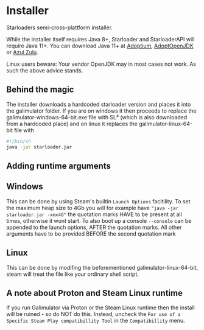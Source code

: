 # Installer
Starloaders semi-cross-plattform installer.

While the installer itself requires Java 8+, Starloader and StarloaderAPI will require Java 11+.
You can download Java 11+ at [Adoptium](https://adoptium.net/releases.html?variant=openjdk16&jvmVariant=hotspot),
[AdoptOpenJDK](https://adoptopenjdk.net/) or [Azul Zulu](https://www.azul.com/downloads/?package=jdk#download-openjdk).

Linux users beware: Your vendor OpenJDK may in most cases not work. As such the above advice stands.


## Behind the magic
The installer downloads a hardcoded starloader version and places it into the galimulator folder.
If you are on windows it then proceeds to replace the galimulator-windows-64-bit.exe file with
SL³ (which is also downloaded from a hardcoded place) and on linux it replaces the
galimulator-linux-64-bit file with
```sh
#!/bin/sh
java -jar starloader.jar
```

## Adding runtime arguments

## Windows
This can be done by using Steam's builtin `Launch Options` facitility.
To set the maximum heap size to 4Gb you will for example have `"java -jar starloader.jar -xmx4G"`
the quotation marks HAVE to be present at all times, otherwise it wont start.
To also boot up a console `--console` can be appended to the launch options, AFTER
the quotation marks. All other arguments have to be provided BEFORE the second quotation mark

## Linux
This can be done by modifing the beforementioned galimulator-linux-64-bit, steam will treat
the file like your ordinary shell script.

## A note about Proton and Steam Linux runtime
If you run Galimulator via Proton or the Steam Linux runtime then the install will be ruined - so do NOT do this.
Instead, uncheck the `For use of a Specific Steam Play compatibillity Tool` in the `Compatibillity`
menu.

